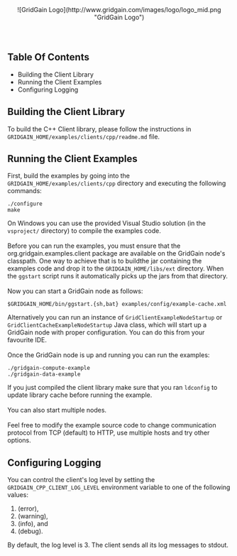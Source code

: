 <center>
![GridGain Logo](http://www.gridgain.com/images/logo/logo_mid.png "GridGain Logo")
</center>

<div style="height: 40px"></div>

## Table Of Contents
* Building the Client Library
* Running the Client Examples
* Configuring Logging

## Building the Client Library

To build the C++ Client library, please follow the instructions in `GRIDGAIN_HOME/examples/clients/cpp/readme.md` file.

## Running the Client Examples

First, build the examples by going into the `GRIDGAIN_HOME/examples/clients/cpp` directory and executing the following commands:

    ./configure
    make

On Windows you can use the provided Visual Studio solution (in the `vsproject/` directory) to compile the examples code.
<br/><br/>
Before you can run the examples, you must ensure that the org.gridgain.examples.client package are available on the GridGain node's classpath. One way to achieve that is to buildthe jar containing the examples code and drop it to the `GRIDGAIN_HOME/libs/ext` directory. When the `ggstart` script runs it automatically picks up the jars from that directory.
<br/><br/>
Now you can start a GridGain node as follows:

    $GRIDGAIN_HOME/bin/ggstart.{sh,bat} examples/config/example-cache.xml

Alternatively you can run an instance of `GridClientExampleNodeStartup` or `GridClientCacheExampleNodeStartup` Java class, which will start up a GridGain node with proper configuration. You can do this from your favourite IDE.
<br/><br/>
Once the GridGain node is up and running you can run the examples:

    ./gridgain-compute-example
    ./gridgain-data-example

If you just compiled the client library make sure that you ran `ldconfig` to update library cache before running the example.
<br/><br/>
You can also start multiple nodes.
<br/><br/>
Feel free to modify the example source code to change communication protocol from TCP (default) to HTTP, use multiple hosts and try other options.

## Configuring Logging

You can control the client's log level by setting the `GRIDGAIN_CPP_CLIENT_LOG_LEVEL` environment variable to one of the following values:

1. (error),
2. (warning),
3. (info), and
4. (debug).

By default, the log level is 3. The client sends all its log messages to stdout.
